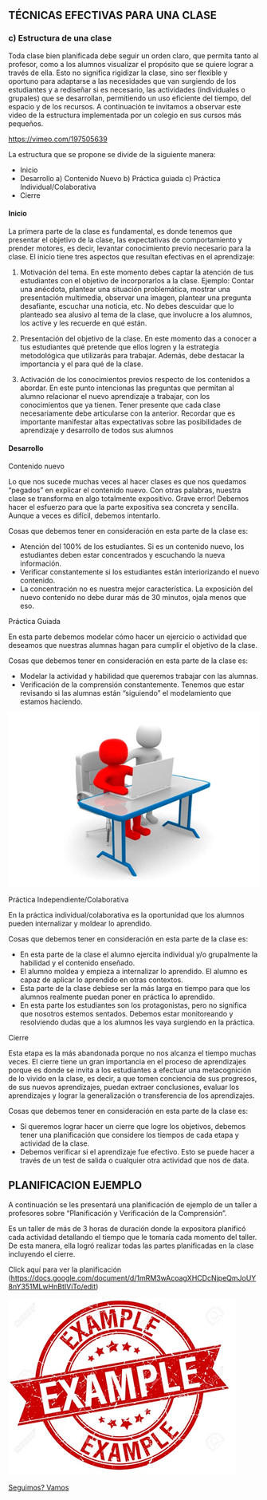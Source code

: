 ## TÉCNICAS EFECTIVAS PARA UNA CLASE

### c) Estructura de una clase

Toda clase bien planificada debe seguir un orden claro, que permita tanto al profesor, como a los alumnos visualizar el propósito que se quiere lograr a través de ella. Esto no significa rigidizar la clase, sino ser flexible y oportuno para adaptarse a las necesidades que van surgiendo de los estudiantes y a rediseñar si es necesario, las actividades (individuales o grupales) que se desarrollan,  permitiendo un uso eficiente del tiempo, del espacio y de los recursos. A continuación te invitamos a observar este video de la estructura implementada por un colegio en sus cursos más pequeños. 

https://vimeo.com/197505639

La estructura que se propone se divide de la siguiente manera:

- Inicio
- Desarrollo
a) Contenido Nuevo
b) Práctica guiada
c) Práctica Individual/Colaborativa
- Cierre

#### Inicio

La primera parte de la clase es fundamental, es donde tenemos que presentar el objetivo de la clase, las expectativas de comportamiento y prender motores, es decir, levantar conocimiento previo necesario para la clase. El inicio tiene tres aspectos que resultan efectivas en el aprendizaje: 

1) Motivación del tema. En este momento debes captar la atención de tus estudiantes con el objetivo de incorporarlos a la clase. Ejemplo: Contar una anécdota, plantear una situación problemática, mostrar una presentación multimedia, observar una imagen, plantear una pregunta desafiante, escuchar una noticia, etc. No debes descuidar que lo planteado sea alusivo al tema de la clase, que involucre a los alumnos, los active y les recuerde en qué están.

2) Presentación del objetivo de la clase.  En este momento das a conocer a tus estudiantes qué pretende que ellos logren y la estrategia metodológica que utilizarás para trabajar. Además, debe destacar la importancia y el para qué de la clase.

3) Activación de los conocimientos previos respecto de los contenidos a abordar. En este punto intencionas las preguntas que permitan al alumno relacionar el nuevo aprendizaje a trabajar, con los conocimientos que ya tienen. Tener presente que cada clase necesariamente debe articularse con la anterior. Recordar que es importante manifestar altas expectativas sobre las posibilidades de aprendizaje y desarrollo de todos sus alumnos 

#### Desarrollo

Contenido nuevo

Lo que nos sucede muchas veces al hacer clases es que nos quedamos “pegados” en explicar el contenido nuevo. Con otras palabras, nuestra clase se transforma en algo totalmente expositivo. Grave error! Debemos hacer el esfuerzo para que la parte expositiva sea concreta y sencilla. Aunque a veces es difícil, debemos intentarlo. 

Cosas que debemos tener en consideración en esta parte de la clase es: 

- Atención del 100% de los estudiantes. Si es un contenido nuevo, los estudiantes deben estar concentrados y escuchando la nueva información. 
- Verificar constantemente si los estudiantes están interiorizando el nuevo contenido. 
- La concentración no es nuestra mejor característica. La exposición del nuevo contenido no debe durar más de 30 minutos, ojala menos que eso. 

Práctica Guiada

En esta parte debemos modelar cómo hacer un ejercicio o actividad que deseamos que nuestras alumnas hagan para cumplir el objetivo de la clase.

Cosas que debemos tener en consideración en esta parte de la clase es: 
- Modelar la actividad y habilidad que queremos trabajar con las alumnas.  
- Verificación de la comprensión constantemente. Tenemos que estar revisando si las alumnas están “siguiendo” el modelamiento que estamos haciendo. 

![doamiguitos](05.jpg)

Práctica Independiente/Colaborativa

En la práctica individual/colaborativa es la oportunidad que los alumnos pueden internalizar y moldear lo aprendido. 

Cosas que debemos tener en consideración en esta parte de la clase es: 

- En esta parte de la clase el alumno ejercita individual y/o grupalmente la habilidad y el contenido enseñado.
- El alumno moldea y empieza a internalizar lo aprendido. El alumno es capaz de aplicar lo aprendido en otras contextos. 
- Esta parte de la clase debiese ser la más larga en tiempo para que los alumnos realmente puedan poner en práctica lo aprendido. 
- En esta parte los estudiantes son los protagonistas, pero no significa que nosotros estemos sentados. Debemos estar monitoreando y resolviendo dudas que a los alumnos les vaya surgiendo en la práctica.

Cierre

Esta etapa es la más abandonada porque no nos alcanza el tiempo muchas veces. El cierre tiene un gran importancia en el proceso de aprendizajes porque es donde se invita a los estudiantes a efectuar una metacognición de lo vivido en la clase, es decir, a que tomen conciencia de sus progresos, de sus nuevos aprendizajes, puedan extraer conclusiones, evaluar los aprendizajes y lograr la generalización o transferencia de los aprendizajes.

Cosas que debemos tener en consideración en esta parte de la clase es: 

- Si queremos lograr hacer un cierre que logre los objetivos, debemos tener una planificación que considere los tiempos de cada etapa y actividad de la clase. 
- Debemos verificar si el aprendizaje fue efectivo. Esto se puede hacer a través de un test de salida o cualquier otra actividad que nos de data.

## PLANIFICACION EJEMPLO

A continuación se les presentará una planificación de ejemplo de un taller a profesores sobre “Planificación y Verificación de la Comprensión”. 

Es un taller de más de 3 horas de duración donde la expositora planificó cada actividad detallando el tiempo que le tomaría cada momento del taller. De esta manera, ella logró realizar todas las partes planificadas en la clase incluyendo el cierre. 

Click aquí para ver la planificación (https://docs.google.com/document/d/1mRM3wAcoagXHCDcNjpeQmJoUY8nY351MLwHnBtIViTo/edit)

![Ejemplo etiqueta](06.jpg)

[Seguimos? Vamos](05-agenda.md)
